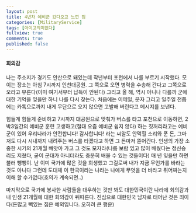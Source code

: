 ```yaml
---
layout: post
title: 4년차 예비군 갔다오고 느낀 점
categories: [MilitaryService]
tags: [아이고의미없다]
fullview: true
comments: true
published: false
---
```

#### 회의감
 나는 주소지가 경기도 안산으로 돼있는데 작년부터 포천에서 나를 부르기 시작했다. 모이는 장소는 아침 7시까지 인천대공원. 그 쪽으로 오면 병력을 수송해 간다고 그쪽으로 오라고 부른다(이미 여기서부터 납득이 안된다) 그리고 올 해, 역시 아니나 다를까 군에 대한 기억을 잊을만 하니 나를 다시 찾는다. 처음에는 이메일, 문자 그리고 일주일 전쯤에는 카톡으로까지 내게 무단으로 오지 않으면 고발해 버린다고 메시지를 보낸다.

 힘들게 힘들게 준비하고 7시까지 대공원으로 맞춰가 버스를 타고 포천으로 이동하면, 2박3일간의 예비군 훈련 고생하고(절대 요즘 예비군 쉽지 않다) 하는 짓꺼리라고는 예비군이 있어 우리나라가 안전합니다! 감사합니다! 라는 씨알도 안먹힐 소리와 푼 돈, 그마저도 다시 시내까지 내려주는 버스를 타겠다고 하면 그 돈마저 뜯어간다. 인생의 가장 소중한 시기의 21개월 빼앗아 가고 그 것도 모자라(나름 보람 있고 많이 배웠다는 정신승리도 지쳤다, 굳이 군대가 아니더라도 충분히 배울 수 있는 것들이다) 매 년 잊을만 하면 불러 뺑뺑이. 난 이미 국가에 많은 것을 희생했고 그걸로써 내가 지금 무언가를 바라는 것도 아니다 그런데 도대체 이 한국이라는 나라는 나에게 무엇을 더 바라고 쥐어짜는지 이해 할 수가없다(호의가 계속되면..)

  마지막으로 국가에 봉사한 사람들을 대우하는 것만 봐도 대한민국이란 나라에 회의감과 내 인생 21개월에 대한 회의감이 뒤따른다. 진심으로 대한민국 남자로 태어난 것은 죄이다(돈많고 빽있는 집은 예외입니다. 오히려 큰 행운)
